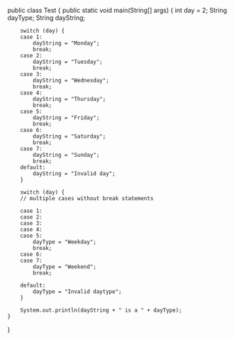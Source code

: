 public class Test {
    public static void main(String[] args)
    {
        int day = 2;
        String dayType;
        String dayString;
 
        switch (day) {
        case 1:
            dayString = "Monday";
            break;
        case 2:
            dayString = "Tuesday";
            break;
        case 3:
            dayString = "Wednesday";
            break;
        case 4:
            dayString = "Thursday";
            break;
        case 5:
            dayString = "Friday";
            break;
        case 6:
            dayString = "Saturday";
            break;
        case 7:
            dayString = "Sunday";
            break;
        default:
            dayString = "Invalid day";
        }
 
        switch (day) {
        // multiple cases without break statements
 
        case 1:
        case 2:
        case 3:
        case 4:
        case 5:
            dayType = "Weekday";
            break;
        case 6:
        case 7:
            dayType = "Weekend";
            break;
 
        default:
            dayType = "Invalid daytype";
        }
 
        System.out.println(dayString + " is a " + dayType);
    }
}

